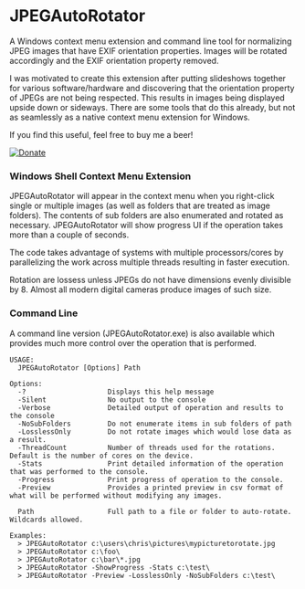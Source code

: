 # JPEGAutoRotator
A Windows context menu extension and command line tool for normalizing JPEG images that have EXIF orientation properties.  Images will be rotated accordingly and the EXIF orientation property removed.

I was motivated to create this extension after putting slideshows together for various software/hardware and discovering that the orientation property of JPEGs are not being respected.  This results in images being displayed upside down or sideways.  There are some tools that do this already, but not as seamlessly as a native context menu extension for Windows.

If you find this useful, feel free to buy me a beer!

[![Donate](https://www.paypalobjects.com/en_US/i/btn/btn_donate_LG.gif)](https://www.paypal.com/cgi-bin/webscr?cmd=_donations&business=chrisdavis%40outlook%2ecom&lc=US&item_name=Chris%20Davis&item_number=JPEGAutoRotator&no_note=0&currency_code=USD&bn=PP%2dDonationsBF%3abtn_donate_LG%2egif%3aNonHostedGuest)

### Windows Shell Context Menu Extension
JPEGAutoRotator will appear in the context menu when you right-click single or multiple images (as well as folders that are treated as image folders).  The contents of sub folders are also enumerated and rotated as necessary.  JPEGAutoRotator will show progress UI if the operation takes more than a couple of seconds.  

The code takes advantage of systems with multiple processors/cores by parallelizing the work across multiple threads resulting in faster execution.

Rotation are lossess unless JPEGs do not have dimensions evenly divisible by 8.  Almost all modern digital cameras produce images of such size.


### Command Line
A command line version (JPEGAutoRotator.exe) is also available which provides much more control over the operation that is performed.
```
USAGE:
  JPEGAutoRotator [Options] Path

Options:
  -?                    Displays this help message
  -Silent               No output to the console
  -Verbose              Detailed output of operation and results to the console
  -NoSubFolders         Do not enumerate items in sub folders of path
  -LosslessOnly         Do not rotate images which would lose data as a result.
  -ThreadCount          Number of threads used for the rotations. Default is the number of cores on the device.
  -Stats                Print detailed information of the operation that was performed to the console.
  -Progress             Print progress of operation to the console.
  -Preview              Provides a printed preview in csv format of what will be performed without modifying any images.

  Path                  Full path to a file or folder to auto-rotate.  Wildcards allowed.

Examples:
  > JPEGAutoRotator c:\users\chris\pictures\mypicturetorotate.jpg
  > JPEGAutoRotator c:\foo\
  > JPEGAutoRotator c:\bar\*.jpg
  > JPEGAutoRotator -ShowProgress -Stats c:\test\
  > JPEGAutoRotator -Preview -LosslessOnly -NoSubFolders c:\test\
```
